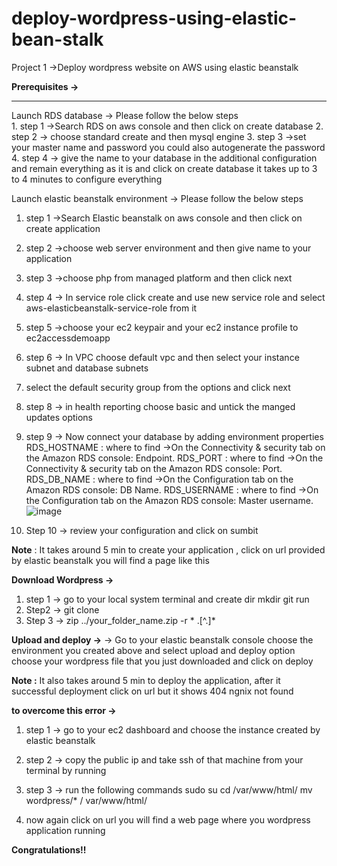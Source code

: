 # deploy-wordpress-using-elastic-bean-stalk

Project 1 →Deploy wordpress website on AWS using elastic beanstalk

**Prerequisites →**

---------
Launch RDS database →
 Please follow the below steps  
    1. step 1 →Search RDS on aws console and then click on create database
    2. step 2 → choose standard create and then mysql engine
    3. step 3 →set your master name and password you could also autogenerate the password
    4. step 4 → give the name to your database in the additional configuration and remain everything as it is and click on create database it takes up to 3 to 4 minutes to configure everything


Launch elastic beanstalk environment →
  Please follow the below steps 
  1. step 1 →Search Elastic beanstalk on aws console and then click on create application
  2. step 2 →choose web server environment and then give name to your application
  3. step 3 →choose php from managed platform and then click next
  4. step 4 → In service role click create and use new service role and select aws-elasticbeanstalk-service-role from it
  5. step 5 →choose your ec2 keypair and your ec2 instance profile to ec2accessdemoapp
  6. step 6 → In VPC choose default vpc and then select your instance subnet and database subnets
  7. select the default security group from the options and click next
  8. step 8 → in health reporting choose basic and untick the manged updates options
  9. step 9 → Now connect your database by adding environment properties
           RDS_HOSTNAME :  where to find →On the Connectivity & security tab on the Amazon RDS console: Endpoint.
           RDS_PORT : where to find →On the Connectivity & security tab on the Amazon RDS console: Port.
           RDS_DB_NAME : where to find →On the Configuration tab on the Amazon RDS console: DB Name.
           RDS_USERNAME : where to find →On the Configuration tab on the Amazon RDS console: Master username.
![image](https://github.com/jayshankar80/deploy-wordpress-using-elastic-bean-stalk-/assets/78995149/194d09ef-f36b-4823-a65f-b58a3db1e559)


  10. Step 10 → review your configuration and click on sumbit

**Note**  : It takes around 5 min to create your application , click on url provided by elastic beanstalk you will find a page like this


**Download Wordpress →**
  1. step 1 → go to your local system  terminal and create dir mkdir git run
  2. Step2 -> git clone
  3. Step 3 -> zip ../your_folder_name.zip -r * .[^.]*

**Upload and deploy →**
 → Go to your elastic beanstalk console choose the environment you created above and select upload and deploy option choose your wordpress file that you just downloaded and click on deploy

**Note :** It also takes around 5 min to deploy the application, after it successful deployment click on url but it shows 404 ngnix not found

**to overcome this error →**

1. step 1 → go to your ec2 dashboard and choose the instance created by elastic beanstalk
2. step 2 → copy the public ip and take ssh of that machine from your terminal by running
3. step 3 → run the following commands
   sudo su
   cd /var/www/html/
   mv wordpress/* / var/www/html/

4. now again click on url you will find a web page where you wordpress application running


**Congratulations!!**
